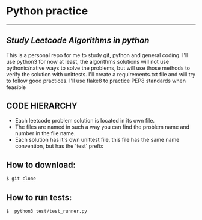# Python practice
******
## _Study Leetcode Algorithms in python_

This is a personal repo for me to study git, python and general coding.
I'll use python3 for now at least, the algorithms solutions will not use
pythonic/native ways to solve the problems, but will use those methods
to verify the solution with unittests.
I'll create a requirements.txt file and will try to follow good practices.
I'll use flake8 to practice PEP8 standards when feasible

## CODE HIERARCHY
- Each leetcode problem solution is located in its own file.
- The files are named in such a way you can find the problem name and number in the file name.
- Each solution has it's own unittest file, this file has the same name convention, but has the 'test' prefix

## How to download:
``` sh
$ git clone 
```
## How to run tests:
``` sh
$  python3 test/test_runner.py
```
